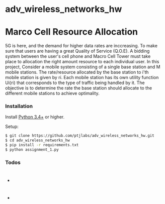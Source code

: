 # adv_wireless_networks_hw

# Marco Cell Resource Allocation

5G is here, and the demand for higher data rates are inccreasing. To make sure that users are having a great Quality of Service (Q.O.E). A bidding system between the user's cell phone and Macro Cell Tower must take place to allocation the right amount resource to each individual user. In this project, Consider a mobile system consisting of a single base station and M mobile stations. The rate/resource allocated by the base station to i'th mobile station is given by ri. Each mobile station has its own utility function Ui(ri) that corresponds to the type of traffic being handled by it. The objective is to determine the rate the base station should allocate to the different mobile stations to achieve optimality.



### Installation

Install [Python 3.4+](https://www.python.org/) or higher.

Setup:

```sh
$ git clone https://github.com/ptjlabs/adv_wireless_networks_hw.git
$ cd adv_wireless_networks_hw
$ pip install -r requirements.txt
$ python assignment_1.py
```




### Todos

 - #
 - #


